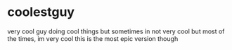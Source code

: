 # coolestguy
very cool guy doing cool things
but sometimes in not very cool
but most of the times, im very cool
this is the most epic version though